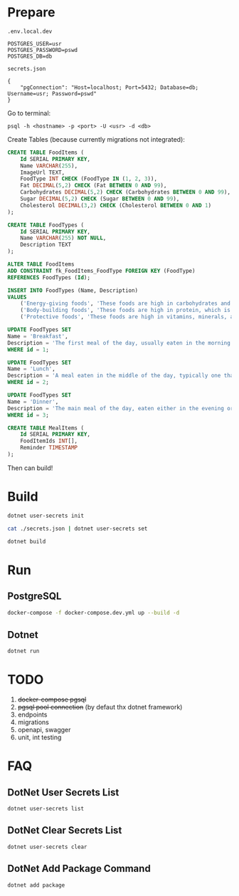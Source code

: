# Prepare

`.env.local.dev`

```
POSTGRES_USER=usr
POSTGRES_PASSWORD=pswd
POSTGRES_DB=db
```

`secrets.json`

```
{
    "pgConnection": "Host=localhost; Port=5432; Database=db; Username=usr; Password=pswd"
}
```

Go to terminal:

```
psql -h <hostname> -p <port> -U <usr> -d <db>
```

Create Tables (because currently migrations not integrated):
```sql
CREATE TABLE FoodItems (
    Id SERIAL PRIMARY KEY,
    Name VARCHAR(255),
    ImageUrl TEXT,
    FoodType INT CHECK (FoodType IN (1, 2, 3)),
    Fat DECIMAL(5,2) CHECK (Fat BETWEEN 0 AND 99),
    Carbohydrates DECIMAL(5,2) CHECK (Carbohydrates BETWEEN 0 AND 99),
    Sugar DECIMAL(5,2) CHECK (Sugar BETWEEN 0 AND 99),
    Cholesterol DECIMAL(3,2) CHECK (Cholesterol BETWEEN 0 AND 1)
);
```

```sql
CREATE TABLE FoodTypes (
    Id SERIAL PRIMARY KEY,
    Name VARCHAR(255) NOT NULL,
    Description TEXT
);
```

```sql
ALTER TABLE FoodItems
ADD CONSTRAINT fk_FoodItems_FoodType FOREIGN KEY (FoodType)
REFERENCES FoodTypes (Id);
```

```sql
INSERT INTO FoodTypes (Name, Description)
VALUES
    ('Energy-giving foods', 'These foods are high in carbohydrates and fats, which provide the body with energy. Examples of energy-giving foods include bread, rice, pasta, potatoes, fruits, vegetables, nuts, and seeds.'),
    ('Body-building foods', 'These foods are high in protein, which is essential for building and repairing muscle tissue. Examples of body-building foods include meat, poultry, fish, eggs, dairy products, legumes, nuts, and seeds.'),
    ('Protective foods', 'These foods are high in vitamins, minerals, and antioxidants, which help to protect the body from disease. Examples of protective foods include fruits, vegetables, and whole grains.');
```

```sql
UPDATE FoodTypes SET
Name = 'Breakfast',
Description = 'The first meal of the day, usually eaten in the morning. Typically includes a variety of foods such as eggs, bread, cereal, and sometimes fruits.'
WHERE id = 1;

UPDATE FoodTypes SET
Name = 'Lunch',
Description = 'A meal eaten in the middle of the day, typically one that is lighter or less formal than an evening meal.'
WHERE id = 2;

UPDATE FoodTypes SET
Name = 'Dinner',
Description = 'The main meal of the day, eaten either in the evening or at midday.'
WHERE id = 3;
```

```sql
CREATE TABLE MealItems (
    Id SERIAL PRIMARY KEY,
    FoodItemIds INT[],
    Reminder TIMESTAMP
);
```

Then can build!

# Build

```sh
dotnet user-secrets init

cat ./secrets.json | dotnet user-secrets set

dotnet build
```

# Run

## PostgreSQL

```sh
docker-compose -f docker-compose.dev.yml up --build -d
```

## Dotnet

```sh
dotnet run
```

# TODO

1. ~~docker-compose pgsql~~
2. ~~pgsql pool connection~~ (by defaut thx dotnet framework)
3. endpoints
4. migrations
5. openapi, swagger
6. unit, int testing

# FAQ

## DotNet User Secrets List

`dotnet user-secrets list`

## DotNet Clear Secrets List

`dotnet user-secrets clear`

## DotNet Add Package Command

`dotnet add package`